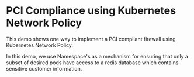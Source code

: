 # PCI Compliance using Kubernetes Network Policy

This demo shows one way to implement a PCI compliant firewall using Kubernetes
Network Policy.

In this demo, we use Namespace's as a mechanism for ensuring that only a subset of
desired pods have access to a redis database which contains sensitive customer
information.
